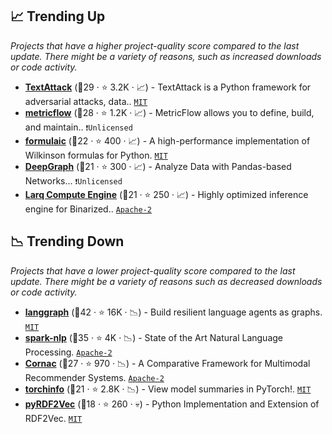 ## 📈 Trending Up

_Projects that have a higher project-quality score compared to the last update. There might be a variety of reasons, such as increased downloads or code activity._

- <b><a href="https://github.com/QData/TextAttack">TextAttack</a></b> (🥈29 ·  ⭐ 3.2K · 📈) - TextAttack is a Python framework for adversarial attacks, data.. <code><a href="http://bit.ly/34MBwT8">MIT</a></code>
- <b><a href="https://github.com/dbt-labs/metricflow">metricflow</a></b> (🥈28 ·  ⭐ 1.2K · 📈) - MetricFlow allows you to define, build, and maintain.. <code>❗Unlicensed</code>
- <b><a href="https://github.com/matthewwardrop/formulaic">formulaic</a></b> (🥉22 ·  ⭐ 400 · 📈) - A high-performance implementation of Wilkinson formulas for Python. <code><a href="http://bit.ly/34MBwT8">MIT</a></code>
- <b><a href="https://github.com/deepgraph/deepgraph">DeepGraph</a></b> (🥉21 ·  ⭐ 300 · 📈) - Analyze Data with Pandas-based Networks... <code>❗Unlicensed</code> <code><img src="https://git.io/JLy1S" style="display:inline;" width="13" height="13"></code>
- <b><a href="https://github.com/larq/compute-engine">Larq Compute Engine</a></b> (🥉21 ·  ⭐ 250 · 📈) - Highly optimized inference engine for Binarized.. <code><a href="http://bit.ly/3nYMfla">Apache-2</a></code>

## 📉 Trending Down

_Projects that have a lower project-quality score compared to the last update. There might be a variety of reasons such as decreased downloads or code activity._

- <b><a href="https://github.com/langchain-ai/langgraph">langgraph</a></b> (🥈42 ·  ⭐ 16K · 📉) - Build resilient language agents as graphs. <code><a href="http://bit.ly/34MBwT8">MIT</a></code>
- <b><a href="https://github.com/JohnSnowLabs/spark-nlp">spark-nlp</a></b> (🥈35 ·  ⭐ 4K · 📉) - State of the Art Natural Language Processing. <code><a href="http://bit.ly/3nYMfla">Apache-2</a></code> <code><img src="https://git.io/JLy1N" style="display:inline;" width="13" height="13"></code>
- <b><a href="https://github.com/PreferredAI/cornac">Cornac</a></b> (🥈27 ·  ⭐ 970 · 📉) - A Comparative Framework for Multimodal Recommender Systems. <code><a href="http://bit.ly/3nYMfla">Apache-2</a></code>
- <b><a href="https://github.com/TylerYep/torchinfo">torchinfo</a></b> (🥉21 ·  ⭐ 2.8K · 📉) - View model summaries in PyTorch!. <code><a href="http://bit.ly/34MBwT8">MIT</a></code> <code><img src="https://git.io/JLy1Q" style="display:inline;" width="13" height="13"></code>
- <b><a href="https://github.com/predict-idlab/pyRDF2Vec">pyRDF2Vec</a></b> (🥉18 ·  ⭐ 260 · 💀) - Python Implementation and Extension of RDF2Vec. <code><a href="http://bit.ly/34MBwT8">MIT</a></code>

